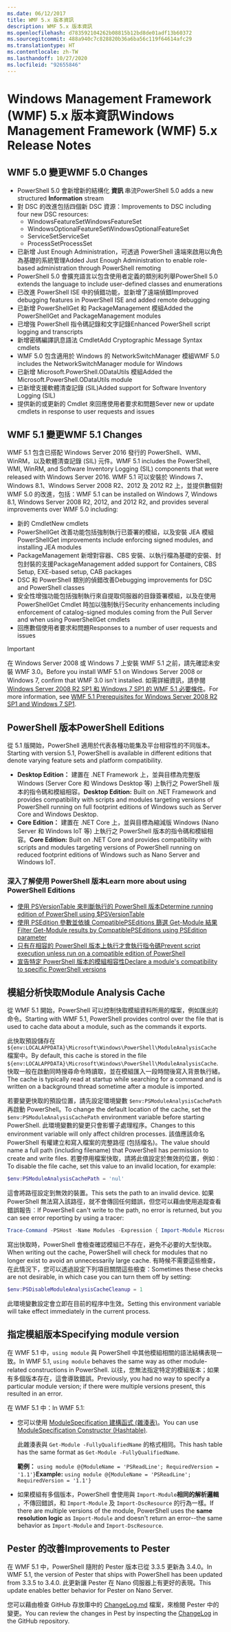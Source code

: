 ```yaml
---
ms.date: 06/12/2017
title: WMF 5.x 版本資訊
description: WMF 5.x 版本資訊
ms.openlocfilehash: d783592104262b08815b12bd8de01adf13b60372
ms.sourcegitcommit: 488a940c7c828820b36a6ba56c119f64614afc29
ms.translationtype: HT
ms.contentlocale: zh-TW
ms.lasthandoff: 10/27/2020
ms.locfileid: "92655846"
---
```

# <a name="windows-management-framework-wmf-5x-release-notes"></a><span data-ttu-id="80d5d-103">Windows Management Framework (WMF) 5.x 版本資訊</span><span class="sxs-lookup"><span data-stu-id="80d5d-103">Windows Management Framework (WMF) 5.x Release Notes</span></span>

## <a name="wmf-50-changes"></a><span data-ttu-id="80d5d-104">WMF 5.0 變更</span><span class="sxs-lookup"><span data-stu-id="80d5d-104">WMF 5.0 Changes</span></span>

- <span data-ttu-id="80d5d-105">PowerShell 5.0 會新增新的結構化 **資訊** 串流</span><span class="sxs-lookup"><span data-stu-id="80d5d-105">PowerShell 5.0 adds a new structured **Information** stream</span></span>
- <span data-ttu-id="80d5d-106">對 DSC 的改進包括四個新 DSC 資源：</span><span class="sxs-lookup"><span data-stu-id="80d5d-106">Improvements to DSC including four new DSC resources:</span></span>
  - <span data-ttu-id="80d5d-107">WindowsFeatureSet</span><span class="sxs-lookup"><span data-stu-id="80d5d-107">WindowsFeatureSet</span></span>
  - <span data-ttu-id="80d5d-108">WindowsOptionalFeatureSet</span><span class="sxs-lookup"><span data-stu-id="80d5d-108">WindowsOptionalFeatureSet</span></span>
  - <span data-ttu-id="80d5d-109">ServiceSet</span><span class="sxs-lookup"><span data-stu-id="80d5d-109">ServiceSet</span></span>
  - <span data-ttu-id="80d5d-110">ProcessSet</span><span class="sxs-lookup"><span data-stu-id="80d5d-110">ProcessSet</span></span>
- <span data-ttu-id="80d5d-111">已新增 Just Enough Administration，可透過 PowerShell 遠端來啟用以角色為基礎的系統管理</span><span class="sxs-lookup"><span data-stu-id="80d5d-111">Added Just Enough Administration to enable role-based administration through PowerShell remoting</span></span>
- <span data-ttu-id="80d5d-112">PowerShell 5.0 會擴充語言以包含使用者定義的類別和列舉</span><span class="sxs-lookup"><span data-stu-id="80d5d-112">PowerShell 5.0 extends the language to include user-defined classes and enumerations</span></span>
- <span data-ttu-id="80d5d-113">已改進 PowerShell ISE 中的偵錯功能，並新增了遠端偵錯</span><span class="sxs-lookup"><span data-stu-id="80d5d-113">Improved debugging features in PowerShell ISE and added remote debugging</span></span>
- <span data-ttu-id="80d5d-114">已新增 PowerShellGet 和 PackageManagement 模組</span><span class="sxs-lookup"><span data-stu-id="80d5d-114">Added the PowerShellGet and PackageManagement modules</span></span>
- <span data-ttu-id="80d5d-115">已增強 PowerShell 指令碼記錄和文字記錄</span><span class="sxs-lookup"><span data-stu-id="80d5d-115">Enhanced PowerShell script logging and transcripts</span></span>
- <span data-ttu-id="80d5d-116">新增密碼編譯訊息語法 Cmdlet</span><span class="sxs-lookup"><span data-stu-id="80d5d-116">Add Cryptographic Message Syntax cmdlets</span></span>
- <span data-ttu-id="80d5d-117">WMF 5.0 包含適用於 Windows 的 NetworkSwitchManager 模組</span><span class="sxs-lookup"><span data-stu-id="80d5d-117">WMF 5.0 includes the NetworkSwitchManager module for Windows</span></span>
- <span data-ttu-id="80d5d-118">已新增 Microsoft.PowerShell.ODataUtils 模組</span><span class="sxs-lookup"><span data-stu-id="80d5d-118">Added the Microsoft.PowerShell.ODataUtils module</span></span>
- <span data-ttu-id="80d5d-119">已新增支援軟體清查記錄 (SIL)</span><span class="sxs-lookup"><span data-stu-id="80d5d-119">Added support for Software Inventory Logging (SIL)</span></span>
- <span data-ttu-id="80d5d-120">提供新的或更新的 Cmdlet 來回應使用者要求和問題</span><span class="sxs-lookup"><span data-stu-id="80d5d-120">Sever new or update cmdlets in response to user requests and issues</span></span>

## <a name="wmf-51-changes"></a><span data-ttu-id="80d5d-121">WMF 5.1 變更</span><span class="sxs-lookup"><span data-stu-id="80d5d-121">WMF 5.1 Changes</span></span>

<span data-ttu-id="80d5d-122">WMF 5.1 包含已搭配 Windows Server 2016 發行的 PowerShell、WMI、WinRM，以及軟體清查記錄 (SIL) 元件。</span><span class="sxs-lookup"><span data-stu-id="80d5d-122">WMF 5.1 includes the PowerShell, WMI, WinRM, and Software Inventory Logging (SIL) components that were released with Windows Server 2016.</span></span> <span data-ttu-id="80d5d-123">WMF 5.1 可以安裝於 Windows 7、Windows 8.1、Windows Server 2008 R2、2012 及 2012 R2 上，並提供數個對 WMF 5.0 的改進，包括：</span><span class="sxs-lookup"><span data-stu-id="80d5d-123">WMF 5.1 can be installed on Windows 7, Windows 8.1, Windows Server 2008 R2, 2012, and 2012 R2, and provides several improvements over WMF 5.0 including:</span></span>

- <span data-ttu-id="80d5d-124">新的 Cmdlet</span><span class="sxs-lookup"><span data-stu-id="80d5d-124">New cmdlets</span></span>
- <span data-ttu-id="80d5d-125">PowerShellGet 改善功能包括強制執行已簽署的模組，以及安裝 JEA 模組</span><span class="sxs-lookup"><span data-stu-id="80d5d-125">PowerShellGet improvements include enforcing signed modules, and installing JEA modules</span></span>
- <span data-ttu-id="80d5d-126">PackageManagement 新增對容器、CBS 安裝、以執行檔為基礎的安裝、封包封裝的支援</span><span class="sxs-lookup"><span data-stu-id="80d5d-126">PackageManagement added support for Containers, CBS Setup, EXE-based setup, CAB packages</span></span>
- <span data-ttu-id="80d5d-127">DSC 和 PowerShell 類別的偵錯改善</span><span class="sxs-lookup"><span data-stu-id="80d5d-127">Debugging improvements for DSC and PowerShell classes</span></span>
- <span data-ttu-id="80d5d-128">安全性增強功能包括強制執行來自提取伺服器的目錄簽署模組，以及在使用 PowerShellGet Cmdlet 時加以強制執行</span><span class="sxs-lookup"><span data-stu-id="80d5d-128">Security enhancements including enforcement of catalog-signed modules coming from the Pull Server and when using PowerShellGet cmdlets</span></span>
- <span data-ttu-id="80d5d-129">回應數個使用者要求和問題</span><span class="sxs-lookup"><span data-stu-id="80d5d-129">Responses to a number of user requests and issues</span></span>

> [!IMPORTANT]
> <span data-ttu-id="80d5d-130">在 Windows Server 2008 或 Windows 7 上安裝 WMF 5.1 之前，請先確認未安裝 WMF 3.0。</span><span class="sxs-lookup"><span data-stu-id="80d5d-130">Before you install WMF 5.1 on Windows Server 2008 or Windows 7, confirm that WMF 3.0 isn't installed.</span></span> <span data-ttu-id="80d5d-131">如需詳細資訊，請參閱 [Windows Server 2008 R2 SP1 和 Windows 7 SP1 的 WMF 5.1 必要條件](../setup/install-configure.md#wmf-51-prerequisites-for-windows-server-2008-r2-sp1-and-windows-7-sp1)。</span><span class="sxs-lookup"><span data-stu-id="80d5d-131">For more information, see [WMF 5.1 Prerequisites for Windows Server 2008 R2 SP1 and Windows 7 SP1](../setup/install-configure.md#wmf-51-prerequisites-for-windows-server-2008-r2-sp1-and-windows-7-sp1).</span></span>

## <a name="powershell-editions"></a><span data-ttu-id="80d5d-132">PowerShell 版本</span><span class="sxs-lookup"><span data-stu-id="80d5d-132">PowerShell Editions</span></span>

<span data-ttu-id="80d5d-133">從 5.1 版開始，PowerShell 適用於代表各種功能集及平台相容性的不同版本。</span><span class="sxs-lookup"><span data-stu-id="80d5d-133">Starting with version 5.1, PowerShell is available in different editions that denote varying feature sets and platform compatibility.</span></span>

- <span data-ttu-id="80d5d-134">**Desktop Edition：** 建置在 .NET Framework 上，並與目標為完整版 Windows (Server Core 和 Windows Desktop 等) 上執行之 PowerShell 版本的指令碼和模組相容。</span><span class="sxs-lookup"><span data-stu-id="80d5d-134">**Desktop Edition:** Built on .NET Framework and provides compatibility with scripts and modules targeting versions of PowerShell running on full footprint editions of Windows such as Server Core and Windows Desktop.</span></span>
- <span data-ttu-id="80d5d-135">**Core Edition：** 建置在 .NET Core 上，並與目標為縮減版 Windows (Nano Server 和 Windows IoT 等) 上執行之 PowerShell 版本的指令碼和模組相容。</span><span class="sxs-lookup"><span data-stu-id="80d5d-135">**Core Edition:** Built on .NET Core and provides compatibility with scripts and modules targeting versions of PowerShell running on reduced footprint editions of Windows such as Nano Server and Windows IoT.</span></span>

### <a name="learn-more-about-using-powershell-editions"></a><span data-ttu-id="80d5d-136">深入了解使用 PowerShell 版本</span><span class="sxs-lookup"><span data-stu-id="80d5d-136">Learn more about using PowerShell Editions</span></span>

- [<span data-ttu-id="80d5d-137">使用 PSVersionTable 來判斷執行的 PowerShell 版本</span><span class="sxs-lookup"><span data-stu-id="80d5d-137">Determine running edition of PowerShell using $PSVersionTable</span></span>](/powershell/module/microsoft.powershell.core/about/about_automatic_variables)
- [<span data-ttu-id="80d5d-138">使用 PSEdition 參數並依據 CompatiblePSEditions 篩選 Get-Module 結果</span><span class="sxs-lookup"><span data-stu-id="80d5d-138">Filter Get-Module results by CompatiblePSEditions using PSEdition parameter</span></span>](/powershell/module/microsoft.powershell.core/get-module)
- [<span data-ttu-id="80d5d-139">只有在相容的 PowerShell 版本上執行才會執行指令碼</span><span class="sxs-lookup"><span data-stu-id="80d5d-139">Prevent script execution unless run on a compatible edition of PowerShell</span></span>](/powershell/scripting/gallery/concepts/script-psedition-support)
- [<span data-ttu-id="80d5d-140">宣告特定 PowerShell 版本的模組相容性</span><span class="sxs-lookup"><span data-stu-id="80d5d-140">Declare a module's compatibility to specific PowerShell versions</span></span>](/powershell/scripting/gallery/concepts/module-psedition-support)

## <a name="module-analysis-cache"></a><span data-ttu-id="80d5d-141">模組分析快取</span><span class="sxs-lookup"><span data-stu-id="80d5d-141">Module Analysis Cache</span></span>

<span data-ttu-id="80d5d-142">從 WMF 5.1 開始，PowerShell 可以控制快取模組資料所用的檔案，例如匯出的命令。</span><span class="sxs-lookup"><span data-stu-id="80d5d-142">Starting with WMF 5.1, PowerShell provides control over the file that is used to cache data about a module, such as the commands it exports.</span></span>

<span data-ttu-id="80d5d-143">此快取預設儲存在 `${env:LOCALAPPDATA}\Microsoft\Windows\PowerShell\ModuleAnalysisCache` 檔案中。</span><span class="sxs-lookup"><span data-stu-id="80d5d-143">By default, this cache is stored in the file `${env:LOCALAPPDATA}\Microsoft\Windows\PowerShell\ModuleAnalysisCache`.</span></span> <span data-ttu-id="80d5d-144">快取一般在啟動同時搜尋命令時讀取，並在模組匯入一段時間後寫入背景執行緒。</span><span class="sxs-lookup"><span data-stu-id="80d5d-144">The cache is typically read at startup while searching for a command and is written on a background thread sometime after a module is imported.</span></span>

<span data-ttu-id="80d5d-145">若要變更快取的預設位置，請先設定環境變數 `$env:PSModuleAnalysisCachePath` 再啟動 PowerShell。</span><span class="sxs-lookup"><span data-stu-id="80d5d-145">To change the default location of the cache, set the `$env:PSModuleAnalysisCachePath` environment variable before starting PowerShell.</span></span> <span data-ttu-id="80d5d-146">此環境變數的變更只會影響子處理程序。</span><span class="sxs-lookup"><span data-stu-id="80d5d-146">Changes to this environment variable will only affect children processes.</span></span> <span data-ttu-id="80d5d-147">該值應該命名 PowerShell 有權建立和寫入檔案的完整路徑 (包括檔名)。</span><span class="sxs-lookup"><span data-stu-id="80d5d-147">The value should name a full path (including filename) that PowerShell has permission to create and write files.</span></span> <span data-ttu-id="80d5d-148">若要停用檔案快取，請將此值設定於無效的位置，例如︰</span><span class="sxs-lookup"><span data-stu-id="80d5d-148">To disable the file cache, set this value to an invalid location, for example:</span></span>

```powershell
$env:PSModuleAnalysisCachePath = 'nul'
```

<span data-ttu-id="80d5d-149">這會將路徑設定到無效的裝置。</span><span class="sxs-lookup"><span data-stu-id="80d5d-149">This sets the path to an invalid device.</span></span> <span data-ttu-id="80d5d-150">如果 PowerShell 無法寫入該路徑，就不會傳回任何錯誤，但您可以藉由使用追蹤查看錯誤報告︰</span><span class="sxs-lookup"><span data-stu-id="80d5d-150">If PowerShell can't write to the path, no error is returned, but you can see error reporting by using a tracer:</span></span>

```powershell
Trace-Command -PSHost -Name Modules -Expression { Import-Module Microsoft.PowerShell.Management -Force }
```

<span data-ttu-id="80d5d-151">寫出快取時，PowerShell 會檢查確認模組已不存在，避免不必要的大型快取。</span><span class="sxs-lookup"><span data-stu-id="80d5d-151">When writing out the cache, PowerShell will check for modules that no longer exist to avoid an unnecessarily large cache.</span></span> <span data-ttu-id="80d5d-152">有時候不需要這些檢查，在此情況下，您可以透過設定下列項目關閉這些檢查：</span><span class="sxs-lookup"><span data-stu-id="80d5d-152">Sometimes these checks are not desirable, in which case you can turn them off by setting:</span></span>

```powershell
$env:PSDisableModuleAnalysisCacheCleanup = 1
```

<span data-ttu-id="80d5d-153">此環境變數設定會立即在目前的程序中生效。</span><span class="sxs-lookup"><span data-stu-id="80d5d-153">Setting this environment variable will take effect immediately in the current process.</span></span>

## <a name="specifying-module-version"></a><span data-ttu-id="80d5d-154">指定模組版本</span><span class="sxs-lookup"><span data-stu-id="80d5d-154">Specifying module version</span></span>

<span data-ttu-id="80d5d-155">在 WMF 5.1 中，`using module` 與 PowerShell 中其他模組相關的語法結構表現一致。</span><span class="sxs-lookup"><span data-stu-id="80d5d-155">In WMF 5.1, `using module` behaves the same way as other module-related constructions in PowerShell.</span></span>
<span data-ttu-id="80d5d-156">以往，您無法指定特定的模組版本；如果有多個版本存在，這會導致錯誤。</span><span class="sxs-lookup"><span data-stu-id="80d5d-156">Previously, you had no way to specify a particular module version; if there were multiple versions present, this resulted in an error.</span></span>

<span data-ttu-id="80d5d-157">在 WMF 5.1 中：</span><span class="sxs-lookup"><span data-stu-id="80d5d-157">In WMF 5.1:</span></span>

- <span data-ttu-id="80d5d-158">您可以使用 [ModuleSpecification 建構函式 (雜湊表)](/dotnet/api/microsoft.powershell.commands.modulespecification.-ctor#Microsoft_PowerShell_Commands_ModuleSpecification__ctor_System_Collections_Hashtable_)。</span><span class="sxs-lookup"><span data-stu-id="80d5d-158">You can use [ModuleSpecification Constructor (Hashtable)](/dotnet/api/microsoft.powershell.commands.modulespecification.-ctor#Microsoft_PowerShell_Commands_ModuleSpecification__ctor_System_Collections_Hashtable_).</span></span>

  <span data-ttu-id="80d5d-159">此雜湊表與 `Get-Module -FullyQualifiedName` 的格式相同。</span><span class="sxs-lookup"><span data-stu-id="80d5d-159">This hash table has the same format as `Get-Module -FullyQualifiedName`.</span></span>

  <span data-ttu-id="80d5d-160">**範例：** `using module @{ModuleName = 'PSReadLine'; RequiredVersion = '1.1'}`</span><span class="sxs-lookup"><span data-stu-id="80d5d-160">**Example:** `using module @{ModuleName = 'PSReadLine'; RequiredVersion = '1.1'}`</span></span>

- <span data-ttu-id="80d5d-161">如果模組有多個版本，PowerShell 會使用與 `Import-Module`**相同的解析邏輯** ，不傳回錯誤，和 `Import-Module` 及 `Import-DscResource` 的行為一樣。</span><span class="sxs-lookup"><span data-stu-id="80d5d-161">If there are multiple versions of the module, PowerShell uses the **same resolution logic** as `Import-Module` and doesn't return an error--the same behavior as `Import-Module` and `Import-DscResource`.</span></span>

## <a name="improvements-to-pester"></a><span data-ttu-id="80d5d-162">Pester 的改善</span><span class="sxs-lookup"><span data-stu-id="80d5d-162">Improvements to Pester</span></span>

<span data-ttu-id="80d5d-163">在 WMF 5.1 中，PowerShell 隨附的 Pester 版本已從 3.3.5 更新為 3.4.0。</span><span class="sxs-lookup"><span data-stu-id="80d5d-163">In WMF 5.1, the version of Pester that ships with PowerShell has been updated from 3.3.5 to 3.4.0.</span></span>
<span data-ttu-id="80d5d-164">此更新讓 Pester 在 Nano 伺服器上有更好的表現。</span><span class="sxs-lookup"><span data-stu-id="80d5d-164">This update enables better behavior for Pester on Nano Server.</span></span>

<span data-ttu-id="80d5d-165">您可以藉由檢查 GitHub 存放庫中的 [ChangeLog.md](https://github.com/pester/Pester/blob/master/CHANGELOG.md) 檔案，來檢閱 Pester 中的變更。</span><span class="sxs-lookup"><span data-stu-id="80d5d-165">You can review the changes in Pest by inspecting the [ChangeLog](https://github.com/pester/Pester/blob/master/CHANGELOG.md) in the GitHub repository.</span></span>
